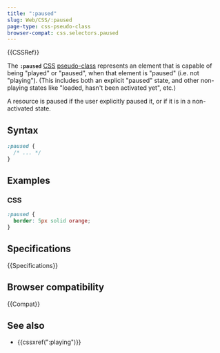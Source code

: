 ```yaml
---
title: ":paused"
slug: Web/CSS/:paused
page-type: css-pseudo-class
browser-compat: css.selectors.paused
---
```


{{CSSRef}}

The **`:paused`** [CSS](/en-US/docs/Web/CSS) [pseudo-class](/en-US/docs/Web/CSS/Pseudo-classes)  represents an element that is capable of being "played" or "paused", when that element is "paused" (i.e. not "playing"). (This includes both an explicit "paused" state, and other non-playing states like "loaded, hasn't been activated yet", etc.)

A resource is paused if the user explicitly paused it, or if it is in a non-activated state.

## Syntax

```css
:paused {
  /* ... */
}
```

## Examples

### CSS

```css
:paused {
  border: 5px solid orange;
}
```

## Specifications

{{Specifications}}

## Browser compatibility

{{Compat}}

## See also

- {{cssxref(":playing")}}
